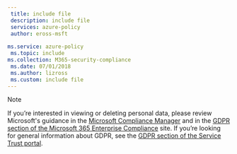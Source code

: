 ```yaml
---
 title: include file
 description: include file
 services: azure-policy
 author: eross-msft
 
ms.service: azure-policy
 ms.topic: include
ms.collection: M365-security-compliance
 ms.date: 07/01/2018
 ms.author: lizross
 ms.custom: include file
---
```


>[!Note]
>If you’re interested in viewing or deleting personal data, please review Microsoft's guidance in the [Microsoft Compliance Manager](https://servicetrust.microsoft.com/ComplianceManager) and in the [GDPR section of the Microsoft 365 Enterprise Compliance](https://docs.microsoft.com/en-us/microsoft-365/compliance/gdpr) site. If you’re looking for general information about GDPR, see the [GDPR section of the Service Trust portal](https://servicetrust.microsoft.com/ViewPage/GDPRGetStarted).
